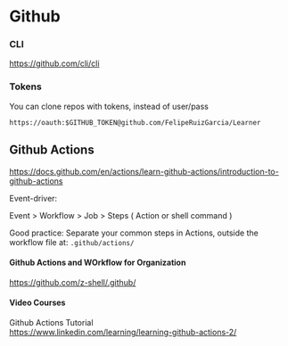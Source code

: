 # Github

### CLI

https://github.com/cli/cli

### Tokens

You can clone repos with tokens, instead of user/pass
```
https://oauth:$GITHUB_TOKEN@github.com/FelipeRuizGarcia/Learner
```

## Github Actions

https://docs.github.com/en/actions/learn-github-actions/introduction-to-github-actions

Event-driver:

Event >  Workflow >  Job >  Steps ( Action or shell command )

Good practice:
Separate your common steps in Actions, outside the workflow file at:  `.github/actions/`

#### Github Actions and WOrkflow for Organization

https://github.com/z-shell/.github/

#### Video Courses

Github Actions Tutorial
<br>
https://www.linkedin.com/learning/learning-github-actions-2/

